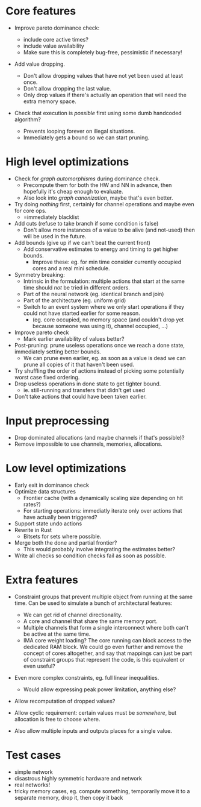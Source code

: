 [//]: # (TODO move comments from the source code into this document to keep source readable)

[//]: # (TODO steal remaining ideas from solver_event and delete it)

[//]: # (TODO turn this document into a checklist?)

# Core features

* Improve pareto dominance check:
    * include core active times?
    * include value availability
    * Make sure this is completely bug-free, pessimistic if necessary!

* Add value dropping.
    * Don't allow dropping values that have not yet been used at least once.
    * Don't allow dropping the last value.
    * Only drop values if there's actually an operation that will need the extra memory space.

* Check that execution is _possible_ first using some dumb handcoded algorithm?
    * Prevents looping forever on illegal situations.
    * Immediately gets a bound so we can start pruning.

# High level optimizations

* Check for _graph automorphisms_ during dominance check.
  * Precompute them for both the HW and NN in advance, then hopefully it's cheap enough to evaluate.
  * Also look into _graph canonization_, maybe that's even better. 
* Try doing *nothing* first, certainly for channel operations and maybe even for core ops.
  * =immediately blacklist
* Add cuts (refuse to take branch if some condition is false)
  * Don't allow more instances of a value to be alive (and not-used) then will be used in the future.
* Add bounds (give up if we can't beat the current front)
  * Add conservative estimates to energy and timing to get higher bounds.
    * Improve these: eg. for min time consider currently occupied cores and a real mini schedule.
* Symmetry breaking:
    * Intrinsic in the formulation: multiple actions that start at the same time should
      _not_ be tried in different orders.
    * Part of the neural network (eg. identical branch and join)
    * Part of the architecture (eg. uniform grid)
    * Switch to an event system where we only start operations if they could not have started earlier for some reason.
        * (eg. core occupied, no memory space (and couldn't drop yet because someone was using it), channel occupied, ...)
* Improve pareto check
  * Mark earlier availability of values better?
* Post-pruning: prune useless operations once we reach a done state, immediately setting better bounds.
  * We can prune even earlier, eg. as soon as a value is dead we can prune all copies of it that haven't been used.
* Try shuffling the order of actions instead of picking some potentially worst case fixed ordering.
* Drop useless operations in done state to get tighter bound.
  * ie. still-running and transfers that didn't get used
* Don't take actions that could have been taken earlier.

# Input preprocessing
* Drop dominated allocations (and maybe channels if that's possible)?
* Remove impossible to use channels, memories, allocations.

# Low level optimizations

* Early exit in dominance check
* Optimize data structures
  * Frontier cache (with a dynamically scaling size depending on hit rates?)
  * For starting operations: immediatly iterate only over actions that have actually been triggered?
* Support state undo actions
* Rewrite in Rust
  * Bitsets for sets where possible.
* Merge both the done and partial frontier?
  * This would probably involve integrating the estimates better?
* Write all checks so condition checks fail as soon as possible.

# Extra features

* Constraint groups that prevent multiple object from running at the same time.
  Can be used to simulate a bunch of architectural features:
    * We can get rid of channel directionality.
    * A core and channel that share the same memory port.
    * Multiple channels that form a single interconnect where both can't be active at the same time.
    * IMA core weight loading? The core running can block access to the dedicated RAM block.
      We could go even further and remove the concept of cores altogether, and say that mappings can just be part of
      constraint groups that represent the code, is this equivalent or even useful?
* Even more complex constraints, eg. full linear inequalities.
  * Would allow expressing peak power limitation, anything else?

* Allow recomputation of dropped values?

* Allow cyclic requirement: certain values must be _somewhere_, but allocation is free to choose where.
* Also allow multiple inputs and outputs places for a single value.

# Test cases
* simple network
* disastrous highly symmetric hardware and network
* real networks!
* tricky memory cases, eg. compute something, temporarily move it to a separate memory, drop it, then copy it back 